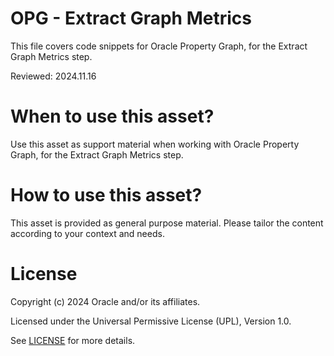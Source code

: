 # OPG - Extract Graph Metrics
 
This file covers code snippets for Oracle Property Graph, for the Extract Graph Metrics step.

Reviewed: 2024.11.16
 

# When to use this asset?

Use this asset as support material when working with Oracle Property Graph, for the Extract Graph Metrics step.


# How to use this asset?

This asset is provided as general purpose material. Please tailor the content according to your context and needs.


# License
 
Copyright (c) 2024 Oracle and/or its affiliates.
 
Licensed under the Universal Permissive License (UPL), Version 1.0.
 
See [LICENSE](https://github.com/oracle-devrel/technology-engineering/blob/main/LICENSE) for more details.
